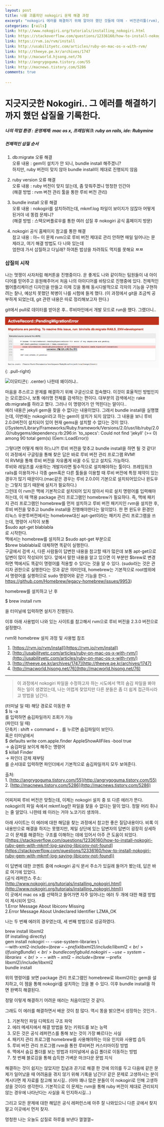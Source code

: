 ```yaml
---
layout: post
title: 나를 괴롭히던 nokogiri 문제 해결 과정 
excerpt: "nokogiri 에러를 해결하기 위해 알아야 했던 것들에 대해 - 버전관리툴(rvm), 패키지 관리툴(homebrew/apt-get), 숨김 폴더 관리(in finder, terminal)"
categories: [rails]
link: http://www.nokogiri.org/tutorials/installing_nokogiri.html
link: https://stackoverflow.com/questions/12336160/how-to-install-nokogiri-ruby-gem-with-mkmf-log-saying-libiconv-not-found
link: https://rvm.io/rvm/install
link: http://usabilityetc.com/articles/ruby-on-mac-os-x-with-rvm/
link: http://theeye.pe.kr/archives/1747
link: http://macworld.hjsong.net/76
link: http://angrygoguma.tistory.com/55
link: http://macnews.tistory.com/5286
comments: true

---
```


# 지긋지긋한 Nokogiri.. 그 에러를 해결하기까지 했던 삽질을 기록한다.

##### 나의 작업 환경 : 운영체제: mac os x, 프레임워크: ruby on rails, ide: Rubymine

##### 전체적인 삽질 순서

1. db:migrate 오류 해결<br />
	오류 내용 : gem이 설치가 안 되니, bundle install 해주겠니?<br />
	하지만, ruby 버전이 맞지 않아 bundle install이 제대로 진행되지 않음<br />

2. ruby version 오류 해결<br />
	오류 내용 : ruby 버전이 맞지 않는데, 좀 맞춰주겠니 멍청한 인간아<br />
	(해결 방법 : rvm 버전 관리 툴을 통한 루비 버전 관리)<br />

3. bundle install 오류 해결<br />
	오류 내용 : nokogiri를 설치하려는데, mkmf.log 파일이 보이지가 않잖아 어떻게 된거야 네 똥컴 문제니?<br />
	(해결 방법 : 스택오버플로우를 통한 여러 삽질 후 nokogiri 공식 홈페이지 방문)<br />

4. nokogiri 공식 홈페이지 참고를 통한 해결<br />
	참고 내용 : 아~ 이 문제 rvm으로 루비 버전 제대로 관리 안하면 매일 일어나는 문제라고, 여기 해결 방법도 다 나와 있는데<br /> 엄한데 가서 삽질하고 다닐래? 하여튼 밥상을 차려줘도 먹지를 못해요 ㅉㅉ<br />

### 삽질의 시작

나는 멋쟁이 사자처럼 해커톤을 진행중이다. 운 좋게도 나와 같이하는 팀원들이 내 아이디어를 믿어주고 응원해주어서 처음 나의 아이디어를 바탕으로 진행중에 있다. 전체적인 웹어플리케이션 디자인을 만들고 이제 깃을 통해 동시다발적으로 각자의 기능을 구현하려는 찰나, 예상치 못했던 복병이 나를 시험에 들게 했다. (이 과정에서 git을 조금씩 공부하게 되었는데, git 관련 내용은 따로 정리해보고자 한다.)

git에서 pull로 데이터를 받아온 후.. 루비마인에서 개발 모드로 run을 했다. 그랬더니..

![Smithsonian Image](/img/2017-07-19-1.png)
{: .pull-right}

![이모티콘](http://mblogthumb2.phinf.naver.net/20140408_273/kkyy20455_1396957263255wQqIn_PNG/9.png?type=w2){: .center} 나한테 왜이러냐..

마음을 추스르고 문제를 해결하기 위해 구글신으로 접속했다. 이것이 효율적인 방법인지는 모르겠으나, 보통 에러명 전체를 검색하는 편이다. 대부분의 검색에서는 rake db:migrate를 하라고 했다. 그러나 이 명령어가 안 먹힌다는 말이다.. <br />에러 내용은 jekyll gem을 찾을 수 없다는 내용이었다. 그래서 bundle install을 실행했는데, 이번에는 nokogiri라고 하는 gem이 설치가 되지 않았다. 그 내용을 보니 루비 2.0.0버전이 설치되어 있어 현재 gems을 설치할 수 없다는 것이 었다.<br />(/System/Library/Frameworks/Ruby.framework/Versions/2.0/usr/lib/ruby/2.0.0/rubygems/dependency.rb:296:in `to_specs': Could not find 'jekyll' (>= 0) among 90 total gem(s) (Gem::LoadError))

그렇다면 어떻게 해야 하느냐?! 루비 버전을 맞추고 bundle install을 하면 될 것 같다!<br />
이 과정에서 구글링을 통해 찾은 답은 바로 루비 버전 관리 프로그램 RVM! <br />
이 RVM을 통해 루비 버전을 자유롭게 바꿀 수도 있고 설치도 가능하다.<br />
루비와 레일즈를 사용하는 개발자라면 필수적으로 설치해야하는 툴이다. 프레임워크 rails를 이용하거나 각종 gem혹은 다른 툴들을 이용할 때 루비 버전에 특정 제약이 있는 경우가 많기 때문이다.(mac같은 경우는 루비 2.0.0이 기본으로 설치되어있으나 윈도우는 그렇지 않기 때문에 설치가 필요하다.) <br />그런데 이 rvm은 맥에 기본적으로 설치되어 있지 않아서 따로 설치 명령어를 입력해야하는데, 이 때 맥용 package 관리 프로그램인 homebrew가 필요하다. 즉, 맥에 패키지 관리 프로그램인 homebrew를 먼저 설치하고 루비 버전 패키지인 rvm을 설치한 후, 루비 버전을 맞추고 bundle install을 진행해야한다는 말이었다. 한 편 윈도우 환경인 리눅스 우분투버전에서는 homebrew대신 apt-get이라는 패키지 관리 프로그램을 쓰는데, 명령어 시작이 보통 <br />
$sudo apt-get blablabla<br />
로 시작한다.<br />
맥에서는 homebrew를 설치하고 $sudo apt-get 부분으로<br />
$brew blablabla로 대체하면 똑같이 실행한다.<br />
구글에서 검색 시, 다른 사람들이 답변한 내용을 참고할 때가 많은데 보통 apt-get으로 답변이 많이 작성되어 있다. 앞에서 말한 내용을 알고 있으면 이 부분만 $brew로 변경하면 맥에서도 똑같이 명령어를 적용할 수 있다는 것을 알 수 있다.
(sudo라는 것은 관리자 권한으로 실행한다는 것과 같은 의미인데, homebrew는 기본적으로 root범위에서 명령어를 실행하므로 sudo 명령어와 같은 기능을 한다. - https://github.com/Homebrew/legacy-homebrew/issues/9953)


homebrew를 설치하고 난 후

$ brew install rvm

을 터미널에 입력하면 설치가 진행된다. 

이후 아래 사용법이 나와 있는 사이트를 참고해서 rvm으로 루비 버전을 2.3.0 버전으로 설정했다.

 rvm와 homebrew 설치 과정 및 사용법 참조 
 1. [https://rvm.io/rvm/install](https://rvm.io/rvm/install)
 2. [http://usabilityetc.com/articles/ruby-on-mac-os-x-with-rvm/](http://usabilityetc.com/articles/ruby-on-mac-os-x-with-rvm/)
 3. [http://theeye.pe.kr/archives/1747](http://theeye.pe.kr/archives/1747)
 4. [http://macworld.hjsong.net/76](http://macworld.hjsong.net/76)

---

>이 과정에서 nokogiri 파일을 수정하고자 하는 시도에서 맥의 숨김 파일을 봐야 하는 일이 생겼었는데, 나는 어렵게 찾았지만 다른 분들은 좀 더 쉽게 접근하시라고 방법을 남긴다.

(터미널 일 때)
해당 경로로 이동한 후<br />
$ ls -a<br />
를 입력하면 숨김파일까지 조회가 가능<br />
(파인더 일 때)<br />
단축키 : shift + command + . 를 누르면 숨김파일이 보인다.<br />
혹은 터미널에서 <br />
$ defaults write com.apple.finder AppleShowAllFiles -bool true <br />
	-> 숨김파일 보이게 해주는 명령어<br />
$ killall Finder<br />
	-> 파인더 강제 재부팅<br />
를 순서대로 입력하면 파인더에서 기본적으로 숨김파일까지 모두 보여준다.<br />

출처: <br />1. [http://angrygoguma.tistory.com/55](http://angrygoguma.tistory.com/55) <br />
	 2. [http://macnews.tistory.com/5286](http://macnews.tistory.com/5286)

---

어찌저찌 루비 버전은 맞췄는데, 이제는 nokogiri 설치 중 또 다른 에러가 뜬다.
nokogiri의 파일 속에서 mkmf.log란 파일을 찾을 수 없다는 말이 었다. 정말 머리 쥐나는 줄 알았다. 나한테 왜 이러는 거야 노코기리 생킈야..<br />

아래 사이트는 이 에러에 대한 해답을 찾는 과정에서 참고한 좋은 질답내용이다. 비록 이 내용만으로 해결을 하지는 못했지만, 제일 상단에 있는 답변자의 답변이 굉장히 상세하고 이 문제를 해결하는 구조를 이해하는 데에 있어서 아주 큰 도움이 되었다.
([https://stackoverflow.com/questions/12336160/how-to-install-nokogiri-ruby-gem-with-mkmf-log-saying-libiconv-not-found](https://stackoverflow.com/questions/12336160/how-to-install-nokogiri-ruby-gem-with-mkmf-log-saying-libiconv-not-found))

이 답변에 대한 코멘트 중에 nokogiri 공식 문서 주소가 있길래 들어가 봤는데, 답은 바로 여기에 있었다.<br />
(공식 레퍼런스 주소: [http://www.nokogiri.org/tutorials/installing_nokogiri.html](http://www.nokogiri.org/tutorials/installing_nokogiri.html))<br />
이 곳에서 mac os x를 선택하고 들어가면 
자주 일어나는 에러 두 개에 대한 해결 방법이 제시되어 있다.<br />
1.Error Message About libiconv Missing<br />
2.Error Message About Undeclared Identifier LZMA_OK

나는 두 번째 에러의 경우였는데, 세 번째 방법으로 성공하였다.

brew install libxml2<br />
(If installing directly)<br />
gem install nokogiri -- --use-system-libraries \ <br />
  --with-xml2-include=$(brew --prefix libxml2)/include/libxml2<br />
(If using Bundle)<br />
bundle config build.nokogiri --use-system-libraries \ <br />
  --with-xml2-include=$(brew --prefix libxml2)/include/libxml2<br />
bundle install<br />

위의 명령어를 보면 package 관리 프로그램인 homebrew로 libxml2라는 gem을 설치하고, 이 젬을 통해 nokogiri를 설치하는 것을 볼 수 있다. 이후 bundle install을 하면 완벽히 해결된다.

정말 이렇게 해결하기 어려운 에러는 처음이었던 것 같다.

그래도 이 에러를 해결하면서 배운 것이 참 많다. 역시 똥을 밝으면서 성장하는 것인가..
1. 기본적인 파일 디렉토리 구조 파악
2. 에러 메세지에서 해결 방법을 찾는 키워드를 보는 능력
3. 모든 것은 공식 레퍼런스를 통해 보는 것이 가장 빠르다는 사실
4. 패키지 관리 프로그램 homebrew를 사용해야하는 이유 인지와 사용법 습득
5. 루비 버전 관리 프로그램 rvm을 통한 루비버전 커스터마이징 방법
6. 맥에서 숨김 폴더를 보는 방법과 터미널에서 숨김 폴더로 이동하는 방법
7. 첫 번째 블로깅을 통해 습득한 가벼운 마크다운 문법 지식

해결하는 것이 쉽지는 않았지만 집념과 끈기로 해결 한 것에 의의를 두고 다음에 같은 문제가 일어났을 때 어려움을 겪지 않기 위해 기록을 남긴다!
같은 문제로 고생하시는 분이 계시다면 제 자료를 참고해 보시길.. (아마 꽤나 많은 분들이 이 nokogiri로 인해 고생하셨을 것이라 생각한다. 기본적으로 이 문제는 rvm을 통해 ruby 버전이 제대로 관리되지 않는 경우에 나타난다는 사실을 꼭 인지하시길...)

그리고 모든 문제에 대한 해답은 공식 레퍼런스에 아주 잘 나와있으니 다른 곳에서 찾지 말고 이곳에서 먼저 찾자.

멍청한 나는 오늘도 삽질로 하루를 보낸다 껄껄껄~





